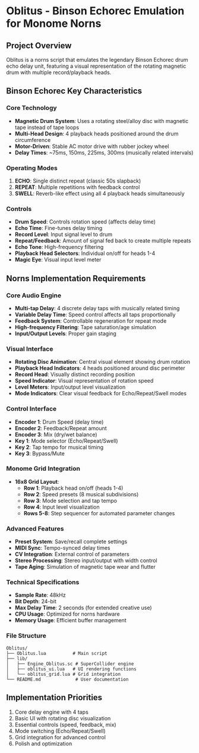 # Oblitus - Binson Echorec Emulation for Monome Norns

## Project Overview
Oblitus is a norns script that emulates the legendary Binson Echorec drum echo delay unit, featuring a visual representation of the rotating magnetic drum with multiple record/playback heads.

## Binson Echorec Key Characteristics

### Core Technology
- **Magnetic Drum System**: Uses a rotating steel/alloy disc with magnetic tape instead of tape loops
- **Multi-Head Design**: 4 playback heads positioned around the drum circumference
- **Motor-Driven**: Stable AC motor drive with rubber jockey wheel
- **Delay Times**: ~75ms, 150ms, 225ms, 300ms (musically related intervals)

### Operating Modes
1. **ECHO**: Single distinct repeat (classic 50s slapback)
2. **REPEAT**: Multiple repetitions with feedback control
3. **SWELL**: Reverb-like effect using all 4 playback heads simultaneously

### Controls
- **Drum Speed**: Controls rotation speed (affects delay time)
- **Echo Time**: Fine-tunes delay timing
- **Record Level**: Input signal level to drum
- **Repeat/Feedback**: Amount of signal fed back to create multiple repeats
- **Echo Tone**: High-frequency filtering
- **Playback Head Selectors**: Individual on/off for heads 1-4
- **Magic Eye**: Visual input level meter

## Norns Implementation Requirements

### Core Audio Engine
- **Multi-tap Delay**: 4 discrete delay taps with musically related timing
- **Variable Delay Time**: Speed control affects all taps proportionally
- **Feedback System**: Controllable regeneration for repeat mode
- **High-frequency Filtering**: Tape saturation/age simulation
- **Input/Output Levels**: Proper gain staging

### Visual Interface
- **Rotating Disc Animation**: Central visual element showing drum rotation
- **Playback Head Indicators**: 4 heads positioned around disc perimeter
- **Record Head**: Visually distinct recording position
- **Speed Indicator**: Visual representation of rotation speed
- **Level Meters**: Input/output level visualization
- **Mode Indicators**: Clear visual feedback for Echo/Repeat/Swell modes

### Control Interface
- **Encoder 1**: Drum Speed (delay time)
- **Encoder 2**: Feedback/Repeat amount
- **Encoder 3**: Mix (dry/wet balance)
- **Key 1**: Mode selector (Echo/Repeat/Swell)
- **Key 2**: Tap tempo for musical timing
- **Key 3**: Bypass/Mute

### Monome Grid Integration
- **16x8 Grid Layout**:
  - **Row 1**: Playback head on/off (heads 1-4)
  - **Row 2**: Speed presets (8 musical subdivisions)
  - **Row 3**: Mode selection and tap tempo
  - **Row 4**: Input level visualization
  - **Rows 5-8**: Step sequencer for automated parameter changes

### Advanced Features
- **Preset System**: Save/recall complete settings
- **MIDI Sync**: Tempo-synced delay times
- **CV Integration**: External control of parameters
- **Stereo Processing**: Stereo input/output with width control
- **Tape Aging**: Simulation of magnetic tape wear and flutter

### Technical Specifications
- **Sample Rate**: 48kHz
- **Bit Depth**: 24-bit
- **Max Delay Time**: 2 seconds (for extended creative use)
- **CPU Usage**: Optimized for norns hardware
- **Memory Usage**: Efficient buffer management

### File Structure
```
Oblitus/
├── Oblitus.lua          # Main script
├── lib/
│   ├── Engine_Oblitus.sc # SuperCollider engine
│   ├── oblitus_ui.lua   # UI rendering functions
│   └── oblitus_grid.lua # Grid integration
└── README.md             # User documentation
```

## Implementation Priorities
1. Core delay engine with 4 taps
2. Basic UI with rotating disc visualization
3. Essential controls (speed, feedback, mix)
4. Mode switching (Echo/Repeat/Swell)
5. Grid integration for advanced control
6. Polish and optimization